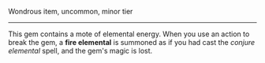 Wondrous item, uncommon, minor tier

---

This gem contains a mote of elemental energy. When you use an action to break the gem, a **fire elemental** is summoned as if you had cast the *conjure elemental* spell, and the gem's magic is lost.
